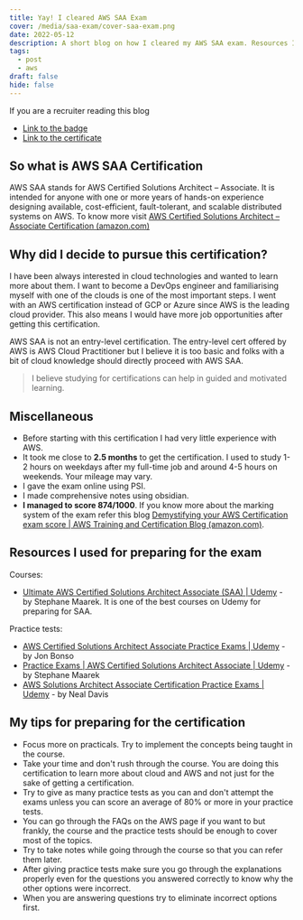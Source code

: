```yaml
---
title: Yay! I cleared AWS SAA Exam
cover: /media/saa-exam/cover-saa-exam.png
date: 2022-05-12
description: A short blog on how I cleared my AWS SAA exam. Resources I used and some tips from my side.
tags:
  - post
  - aws
draft: false
hide: false
---
```


If you are a recruiter reading this blog

- [Link to the badge](https://www.credly.com/badges/2d489186-d9ab-4ce7-a047-608d18f34f46/public_url)
- [Link to the certificate](https://drive.google.com/file/d/17itgKdemTspJWG4TjP8s2vMdmCEwCn0C/view?usp=sharing)

## So what is AWS SAA Certification

AWS SAA stands for AWS Certified Solutions Architect – Associate. It is intended for anyone with one or more years of hands-on experience designing available, cost-efficient, fault-tolerant, and scalable distributed systems on AWS. To know more visit [AWS Certified Solutions Architect – Associate Certification (amazon.com)](https://aws.amazon.com/certification/certified-solutions-architect-associate/)

## Why did I decide to pursue this certification?

I have been always interested in cloud technologies and wanted to learn more about them. I want to become a DevOps engineer and familiarising myself with one of the clouds is one of the most important steps. I went with an AWS certification instead of GCP or Azure since AWS is the leading cloud provider. This also means I would have more job opportunities after getting this certification.

AWS SAA is not an entry-level certification. The entry-level cert offered by AWS is AWS Cloud Practitioner but I believe it is too basic and folks with a bit of cloud knowledge should directly proceed with AWS SAA.

> I believe studying for certifications can help in guided and motivated learning.

## Miscellaneous

- Before starting with this certification I had very little experience with AWS.
- It took me close to **2.5 months** to get the certification. I used to study 1-2 hours on weekdays after my full-time job and around 4-5 hours on weekends. Your mileage may vary.
- I gave the exam online using PSI.
- I made comprehensive notes using obsidian.
- **I managed to score 874/1000**. If you know more about the marking system of the exam refer this blog [Demystifying your AWS Certification exam score | AWS Training and Certification Blog (amazon.com)](https://aws.amazon.com/blogs/training-and-certification/demystifying-your-aws-certification-exam-score/).

## Resources I used for preparing for the exam

Courses:

- [Ultimate AWS Certified Solutions Architect Associate (SAA) | Udemy](https://www.udemy.com/course/aws-certified-solutions-architect-associate-saa-c02/) - by Stephane Maarek. It is one of the best courses on Udemy for preparing for SAA.

Practice tests:

- [AWS Certified Solutions Architect Associate Practice Exams | Udemy](https://www.udemy.com/course/aws-certified-solutions-architect-associate-amazon-practice-exams-saa-c03/) - by Jon Bonso
- [Practice Exams | AWS Certified Solutions Architect Associate | Udemy](https://www.udemy.com/course/practice-exams-aws-certified-solutions-architect-associate/) - by Stephane Maarek
- [AWS Solutions Architect Associate Certification Practice Exams | Udemy](https://www.udemy.com/course/aws-certified-solutions-architect-associate-practice-tests-k/) - by Neal Davis

## My tips for preparing for the certification

- Focus more on practicals. Try to implement the concepts being taught in the course.
- Take your time and don't rush through the course. You are doing this certification to learn more about cloud and AWS and not just for the sake of getting a certification.
- Try to give as many practice tests as you can and don't attempt the exams unless you can score an average of 80% or more in your practice tests.
- You can go through the FAQs on the AWS page if you want to but frankly, the course and the practice tests should be enough to cover most of the topics.
- Try to take notes while going through the course so that you can refer them later.
- After giving practice tests make sure you go through the explanations properly even for the questions you answered correctly to know why the other options were incorrect.
- When you are answering questions try to eliminate incorrect options first.
